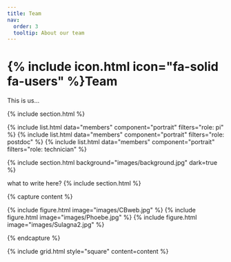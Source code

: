 ```yaml
---
title: Team
nav:
  order: 3
  tooltip: About our team
---
```


# {% include icon.html icon="fa-solid fa-users" %}Team

This is us...

{% include section.html %}

{% include list.html data="members" component="portrait" filters="role: pi" %}
{% include list.html data="members" component="portrait" filters="role: postdoc" %}
{% include list.html data="members" component="portrait" filters="role: technician" %}

{% include section.html background="images/background.jpg" dark=true %}

what to write here?
{% include section.html %}

{% capture content %}

{% include figure.html image="images/CBweb.jpg" %}
{% include figure.html image="images/Phoebe.jpg" %}
{% include figure.html image="images/Sulagna2.jpg" %}

{% endcapture %}

{% include grid.html style="square" content=content %}
